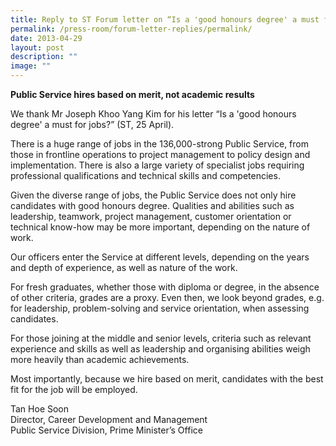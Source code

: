 ```yaml
---
title: Reply to ST Forum letter on “Is a 'good honours degree' a must for jobs?”
permalink: /press-room/forum-letter-replies/permalink/
date: 2013-04-29
layout: post
description: ""
image: ""
---
```

**Public Service hires based on merit, not academic results**

We thank Mr Joseph Khoo Yang Kim for his letter “Is a 'good honours degree' a must for jobs?” (ST, 25 April).  
  
There is a huge range of jobs in the 136,000-strong Public Service, from those in frontline operations to project management to policy design and implementation. There is also a large variety of specialist jobs requiring professional qualifications and technical skills and competencies.  
  
Given the diverse range of jobs, the Public Service does not only hire candidates with good honours degree. Qualities and abilities such as leadership, teamwork, project management, customer orientation or technical know-how may be more important, depending on the nature of work.  
  
Our officers enter the Service at different levels, depending on the years and depth of experience, as well as nature of the work.  
  
For fresh graduates, whether those with diploma or degree, in the absence of other criteria, grades are a proxy. Even then, we look beyond grades, e.g. for leadership, problem-solving and service orientation, when assessing candidates.  
  
For those joining at the middle and senior levels, criteria such as relevant experience and skills as well as leadership and organising abilities weigh more heavily than academic achievements.  
  
Most importantly, because we hire based on merit, candidates with the best fit for the job will be employed.  
  
  
Tan Hoe Soon  
Director, Career Development and Management  
Public Service Division, Prime Minister’s Office